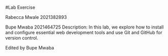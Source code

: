#Lab Exercise

Rabecca Mwale
2021382893

Bupe Mwaba
2021464725
Description: In this lab, we explore how to install and configure essential web development tools and use Git and GitHub for version control.

Edited by Bupe Mwaba 

